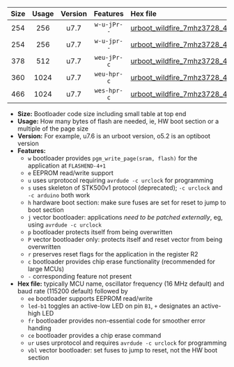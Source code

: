 |Size|Usage|Version|Features|Hex file|
|:-:|:-:|:-:|:-:|:--|
|254|256|u7.7|`w-u-jPr--`|[urboot_wildfire_7mhz3728_460800bps_led+b5_ur_vbl.hex](https://raw.githubusercontent.com/stefanrueger/urboot.hex/main/boards/wildfire/fcpu_7mhz3728/460800_bps/urboot_wildfire_7mhz3728_460800bps_led+b5_ur_vbl.hex)|
|254|256|u7.7|`w-u-jpr--`|[urboot_wildfire_7mhz3728_460800bps_led+b5_fr_ur_vbl.hex](https://raw.githubusercontent.com/stefanrueger/urboot.hex/main/boards/wildfire/fcpu_7mhz3728/460800_bps/urboot_wildfire_7mhz3728_460800bps_led+b5_fr_ur_vbl.hex)|
|378|512|u7.7|`weu-jPr-c`|[urboot_wildfire_7mhz3728_460800bps_ee_led+b5_fr_ce_ur_vbl.hex](https://raw.githubusercontent.com/stefanrueger/urboot.hex/main/boards/wildfire/fcpu_7mhz3728/460800_bps/urboot_wildfire_7mhz3728_460800bps_ee_led+b5_fr_ce_ur_vbl.hex)|
|360|1024|u7.7|`weu-hpr-c`|[urboot_wildfire_7mhz3728_460800bps_ee_led+b5_fr_ce_ur.hex](https://raw.githubusercontent.com/stefanrueger/urboot.hex/main/boards/wildfire/fcpu_7mhz3728/460800_bps/urboot_wildfire_7mhz3728_460800bps_ee_led+b5_fr_ce_ur.hex)|
|466|1024|u7.7|`wes-hpr-c`|[urboot_wildfire_7mhz3728_460800bps_ee_led+b5_fr_ce.hex](https://raw.githubusercontent.com/stefanrueger/urboot.hex/main/boards/wildfire/fcpu_7mhz3728/460800_bps/urboot_wildfire_7mhz3728_460800bps_ee_led+b5_fr_ce.hex)|

- **Size:** Bootloader code size including small table at top end
- **Usage:** How many bytes of flash are needed, ie, HW boot section or a multiple of the page size
- **Version:** For example, u7.6 is an urboot version, o5.2 is an optiboot version
- **Features:**
  + `w` bootloader provides `pgm_write_page(sram, flash)` for the application at `FLASHEND-4+1`
  + `e` EEPROM read/write support
  + `u` uses urprotocol requiring `avrdude -c urclock` for programming
  + `s` uses skeleton of STK500v1 protocol (deprecated); `-c urclock` and `-c arduino` both work
  + `h` hardware boot section: make sure fuses are set for reset to jump to boot section
  + `j` vector bootloader: applications *need to be patched externally*, eg, using `avrdude -c urclock`
  + `p` bootloader protects itself from being overwritten
  + `P` vector bootloader only: protects itself and reset vector from being overwritten
  + `r` preserves reset flags for the application in the register R2
  + `c` bootloader provides chip erase functionality (recommended for large MCUs)
  + `-` corresponding feature not present
- **Hex file:** typically MCU name, oscillator frequency (16 MHz default) and baud rate (115200 default) followed by
  + `ee` bootloader supports EEPROM read/write
  + `led-b1` toggles an active-low LED on pin `B1`, `+` designates an active-high LED
  + `fr` bootloader provides non-essential code for smoother error handing
  + `ce` bootloader provides a chip erase command
  + `ur` uses urprotocol and requires `avrdude -c urclock` for programming
  + `vbl` vector bootloader: set fuses to jump to reset, not the HW boot section
